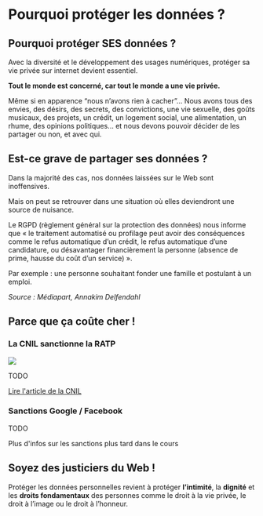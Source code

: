 # Pourquoi protéger les données ?

## Pourquoi protéger SES données ?

Avec la diversité et le développement des usages numériques, protéger sa vie privée sur internet devient essentiel.

**Tout le monde est concerné, car tout le monde a une vie privée.**

Même si en apparence “nous n’avons rien à cacher”... Nous avons tous des envies, des désirs, des secrets, des convictions, une vie sexuelle, des goûts musicaux, des projets, un crédit, un logement social, une alimentation, un rhume, des opinions politiques… et nous devons pouvoir décider de les partager ou non, et avec qui.

## Est-ce grave de partager ses données ?

Dans la majorité des cas, nos données laissées sur le Web sont inoffensives.

Mais on peut se retrouver dans une situation où elles deviendront une source de nuisance.

Le RGPD (règlement général sur la protection des données) nous informe que « le traitement automatisé ou profilage peut avoir des conséquences comme le refus automatique d’un crédit, le refus automatique d’une candidature, ou désavantager financièrement la personne (absence de prime, hausse du coût d’un service) ».

Par exemple : une personne souhaitant fonder une famille et postulant à un emploi.

*Source : Médiapart, Annakim Delfendahl*

## Parce que ça coûte cher !

### La CNIL sanctionne la RATP

![](img/02_cnil-sanctionne-ratp.png)

TODO

[Lire l'article de la CNIL](https://www.cnil.fr/fr/fichiers-devaluation-des-agents-sanction-de-400-000-euros-lencontre-de-la-ratp)

### Sanctions Google / Facebook

TODO

Plus d'infos sur les sanctions plus tard dans le cours 

## Soyez des justiciers du Web ! 

Protéger les données personnelles revient à protéger **l’intimité**, la **dignité** et les **droits fondamentaux** des personnes comme le droit à la vie privée, le droit à l’image ou le droit à l’honneur.